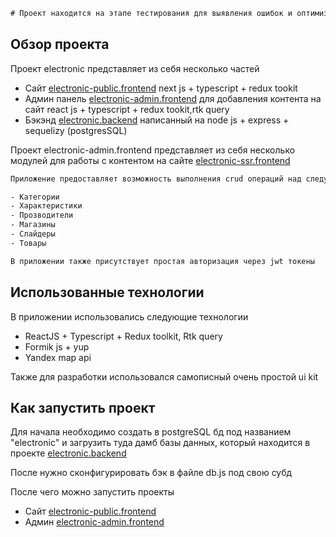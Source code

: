 ```diff
# Проект находится на этапе тестирования для выявления ошибок и оптимизации написанного кода
```
## Обзор проекта

Проект electronic представляет из себя несколько частей
- Сайт [electronic-public.frontend](https://github.com/Timer4ik/electronic-public.frontend) next js + typescript + redux tookit 
- Админ панель [electronic-admin.frontend](https://github.com/Timer4ik/electronic-admin) для добавления контента на сайт react js + typescript + redux tookit,rtk query
- Бэкэнд [electronic.backend](https://github.com/Timer4ik/electronic.backend) написанный на node js + express + sequelizу (postgresSQL)

Проект electronic-admin.frontend представляет из себя несколько модулей для работы с контентом на сайте [electronic-ssr.frontend](https://github.com/Timer4ik/electronic-ssr.frontend)

```bash
Приложение предоставляет возможность выполнения crud операций над следующими сущностями:

- Категории
- Характеристики
- Прозводители
- Магазины
- Слайдеры
- Товары

В приложении также присутствует простая авторизация через jwt токены

```

## Использованные технологии

В приложении использовались следующие технологии
- ReactJS + Typescript + Redux toolkit, Rtk query
- Formik js + yup
- Yandex map api

Также для разработки использовался самописный очень простой ui kit

## Как запустить проект

Для начала необходимо создать в postgreSQL бд под названием "electronic" и загрузить туда дамб базы данных, который находится в проекте [electronic.backend](https://github.com/Timer4ik/electronic.backend)

После нужно сконфигурировать бэк в файле db.js под свою субд

После чего можно запустить проекты
- Сайт [electronic-public.frontend](https://github.com/Timer4ik/electronic-public.frontend)
- Админ [electronic-admin.frontend](https://github.com/Timer4ik/electronic-admin)

